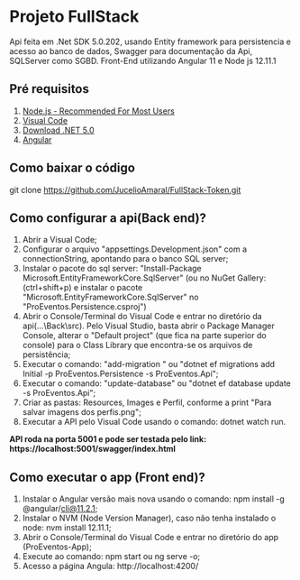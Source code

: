 
# Projeto FullStack

Api feita em .Net SDK 5.0.202, usando Entity framework para persistencia e acesso ao banco de dados,
Swagger para documentação da Api, SQLServer como SGBD.
Front-End utilizando Angular 11 e Node js 12.11.1

## Pré requisitos
 
1. [Node.js - Recommended For Most Users](https://nodejs.org/en/download/)
2. [Visual Code](https://code.visualstudio.com/download)
3. [Download .NET 5.0](https://dotnet.microsoft.com/download/dotnet/5.0)
4. [Angular](https://angular.io/guide/setup-local)

## Como baixar o código

git clone https://github.com/JucelioAmaral/FullStack-Token.git

## Como configurar a api(Back end)?

1. Abrir a Visual Code;
2. Configurar o arquivo "appsettings.Development.json" com a connectionString, apontando para o banco SQL server;
3. Instalar o pacote do sql server: "Install-Package Microsoft.EntityFrameworkCore.SqlServer" (ou no NuGet Gallery: (ctrl+shift+p) e instalar o pacote "Microsoft.EntityFrameworkCore.SqlServer" no "ProEventos.Persistence.csproj")
4. Abrir o Console/Terminal do Visual Code e entrar no diretório da api(...\Back\src). Pelo Visual Studio, basta abrir o Package Manager Console, alterar o "Default project" (que fica na parte superior do console) para o Class Library que encontra-se os arquivos de persistência;
5. Executar o comando: "add-migration <name of migration>" ou "dotnet ef migrations add Initial -p ProEventos.Persistence -s ProEventos.Api";
6. Executar o comando: "update-database" ou "dotnet ef database update -s ProEventos.Api";
7. Criar as pastas: Resources, Images e Perfil, conforme a print "Para salvar imagens dos perfis.png";
8. Executar a API pelo Visual Code usando o comando: dotnet watch run.

**API roda na porta 5001 e pode ser testada pelo link: https://localhost:5001/swagger/index.html**

## Como executar o app (Front end)?


1. Instalar o Angular versão mais nova usando o comando: npm install -g @angular/cli@11.2.1;
2. Instalar o NVM (Node Version Manager), caso não tenha instalado o node: nvm install 12.11.1;
3. Abrir o Console/Terminal do Visual Code e entrar no diretório do app (ProEventos-App);
4. Execute ao comando: npm start ou ng serve -o;
5. Acesso a página Angula: http://localhost:4200/